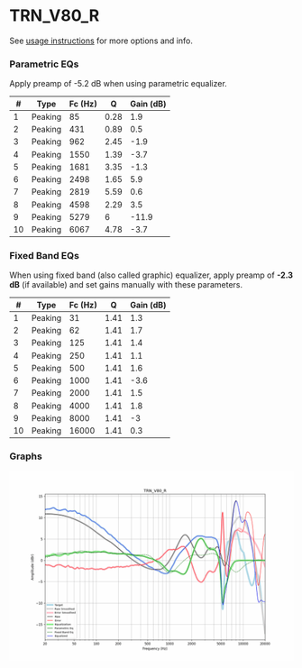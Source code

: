 # TRN_V80_R
See [usage instructions](https://github.com/jaakkopasanen/AutoEq#usage) for more options and info.

### Parametric EQs
Apply preamp of -5.2 dB when using parametric equalizer.

|   # | Type    |   Fc (Hz) |    Q |   Gain (dB) |
|-----|---------|-----------|------|-------------|
|   1 | Peaking |        85 | 0.28 |         1.9 |
|   2 | Peaking |       431 | 0.89 |         0.5 |
|   3 | Peaking |       962 | 2.45 |        -1.9 |
|   4 | Peaking |      1550 | 1.39 |        -3.7 |
|   5 | Peaking |      1681 | 3.35 |        -1.3 |
|   6 | Peaking |      2498 | 1.65 |         5.9 |
|   7 | Peaking |      2819 | 5.59 |         0.6 |
|   8 | Peaking |      4598 | 2.29 |         3.5 |
|   9 | Peaking |      5279 | 6    |       -11.9 |
|  10 | Peaking |      6067 | 4.78 |        -3.7 |

### Fixed Band EQs
When using fixed band (also called graphic) equalizer, apply preamp of **-2.3 dB** (if available) and set gains manually with these parameters.

|   # | Type    |   Fc (Hz) |    Q |   Gain (dB) |
|-----|---------|-----------|------|-------------|
|   1 | Peaking |        31 | 1.41 |         1.3 |
|   2 | Peaking |        62 | 1.41 |         1.7 |
|   3 | Peaking |       125 | 1.41 |         1.4 |
|   4 | Peaking |       250 | 1.41 |         1.1 |
|   5 | Peaking |       500 | 1.41 |         1.6 |
|   6 | Peaking |      1000 | 1.41 |        -3.6 |
|   7 | Peaking |      2000 | 1.41 |         1.5 |
|   8 | Peaking |      4000 | 1.41 |         1.8 |
|   9 | Peaking |      8000 | 1.41 |        -3   |
|  10 | Peaking |     16000 | 1.41 |         0.3 |

### Graphs
![](./TRN_V80_R.png)

